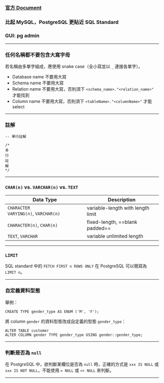 ### [官方 Document](https://www.postgresql.org/docs/current/index.html)

### 比起 MySQL，PostgreSQL 更貼近 SQL Standard

### GUI: pg admin

---

### 任何名稱都不要包含大寫字母

若名稱由多單字組成，應使用 snake case（全小寫並以 `_` 連接各單字）。

- Database name 不要用大寫
- Schema name 不要用大寫
- Relation name 不要用大寫，否則須下 `<schema_name>."<relation_name>"` 才能找到
- Column name 不要用大寫，否則須下 `<tableName>."<columnName>"` 才能 select

---

### 註解

```PostgreSQL
-- 單行註解

/*
多
行
註
解
*/
```

---

### `CHAR(n)` vs. `VARCHAR(n)` vs. `TEXT`

| Data Type | Description |
|---|---|
| `CHARACTER VARYING(n)`, `VARCHAR(n)` | variable-length with length limit |
| `CHARACTER(n)`, `CHAR(n)` | fixed-length, ==blank padded== |
| `TEXT`, `VARCHAR` | variable unlimited length |

---

### `LIMIT`

SQL standard 中的 `FETCH FIRST n ROWS ONLY` 在 PostgreSQL 可以簡寫為 `LIMIT n`。

---

### 自定義資料型態

舉例：

```PostgreSQL
CREATE TYPE gender_type AS ENUM ('M', 'F');
```

將 column `gender` 的資料型態改成自定義的型態 `gender_type`：

```PostgreSQL
ALTER TABLE customer
ALTER COLUMN gender TYPE gender_type USING gender::gender_type;
```

---

### 判斷是否為 `null`

在 PostgreSQL 中，欲判斷某欄位是否為 `null` 時，正確的方式是 `xxx IS NULL` 或 `xxx IS NOT NULL`，不能使用 `= NULL` 或 `<> NULL` 來判斷。

---
